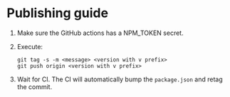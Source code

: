 # Publishing guide

1. Make sure the GitHub actions has a NPM_TOKEN secret.
2. Execute:

   ```shell
   git tag -s -m <message> <version with v prefix>
   git push origin <version with v prefix>
   ```

3. Wait for CI. The CI will automatically bump the `package.json` and retag the commit.
